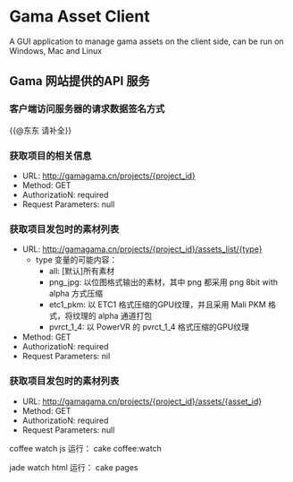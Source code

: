 # Gama Asset Client

A GUI application to manage gama assets on the client side, can be run on Windows, Mac and Linux

## Gama 网站提供的API 服务

### 客户端访问服务器的请求数据签名方式

{{@东东 请补全}}

### 获取项目的相关信息

 * URL: http://gamagama.cn/projects/{project_id}
 * Method: GET
 * AuthorizatioN: required
 * Request Parameters: null

### 获取项目发包时的素材列表

 * URL: http://gamagama.cn/projects/{project_id}/assets_list/{type}
     * type 变量的可能内容：
       * all:  [默认]所有素材
       * png_jpg: 以位图格式输出的素材，其中 png 都采用 png 8bit with alpha 方式压缩
       * etc1_pkm: 以 ETC1 格式压缩的GPU纹理，并且采用 Mali PKM 格式，将纹理的 alpha 通道打包
       * pvrct_1_4: 以 PowerVR 的 pvrct_1_4 格式压缩的GPU纹理
 * Method: GET
 * AuthorizatioN: required
 * Request Parameters: nil

### 获取项目发包时的素材列表

 * URL: http://gamagama.cn/projects/{project_id}/assets/{asset_id}
 * Method: GET
 * AuthorizatioN: required
 * Request Parameters: null


coffee watch js 运行： cake coffee:watch

jade watch html 运行： cake pages


